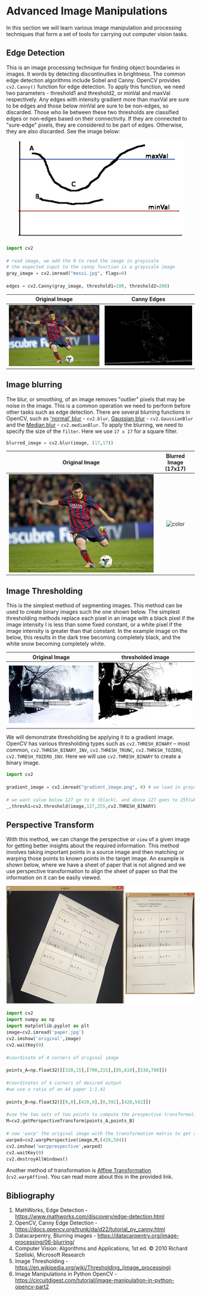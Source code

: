 # Advanced Image Manipulations

In this section we will learn various image manipulation and processing techniques that form a set of tools for carrying out computer vision tasks.

## Edge Detection

This is an image processing technique for finding object boundaries in images. It words by detecting discontinuities in brightness. The common edge detection algorithms include Sobel and Canny. OpenCV provides `cv2.Canny()` function for edge detection. To apply this function, we need two parameters - threshold1 and threshold2, or minVal and maxVal respectively. Any edges with intensity gradient more than maxVal are sure to be edges and those below minVal are sure to be non-edges, so discarded. Those who lie between these two thresholds are classified edges or non-edges based on their connectivity. If they are connected to "sure-edge" pixels, they are considered to be part of edges. Otherwise, they are also discarded. See the image below:

<!-- ![banner](/2_opencv_introduction/codes/hysteresis.jpg) -->

<p align="center">
    <img src="/2_opencv_introduction/codes/hysteresis.jpg">
    <!-- <p align="center">insert caption here</p> -->
</p>


```python
import cv2

# read image, we add the 0 to read the image in grayscale
# the expected input to the canny function is a grayscale image
gray_image = cv2.imread("messi.jpg", flags=0)

edges = cv2.Canny(gray_image, threshold1=100, threshold2=200)

```

|      Original Image       |              Canny Edges              |
| :-----------------------: | :-----------------------------------: |
| ![color](codes/messi.jpg) | ![color](codes/messi_canny_edges.png) |


## Image blurring

The blur, or smoothing, of an image removes "outlier" pixels that may be noise in the image. This is a common operation we need to perform before other tasks such as edge detection. There are several blurring functions in OpenCV, such as ['normal' blur](https://docs.opencv.org/2.4/doc/tutorials/imgproc/gausian_median_blur_bilateral_filter/gausian_median_blur_bilateral_filter.html#normalized-box-filter) - `cv2.blur`, [Gaussian blur](https://docs.opencv.org/2.4/doc/tutorials/imgproc/gausian_median_blur_bilateral_filter/gausian_median_blur_bilateral_filter.html#gaussian-filter) - `cv2.GaussianBlur` and the [Median blur](https://docs.opencv.org/2.4/doc/tutorials/imgproc/gausian_median_blur_bilateral_filter/gausian_median_blur_bilateral_filter.html#median-filter) - `cv2.medianBlur`. To apply the blurring, we need to specify the size of the `filter`. Here we use `17 x 17` for a square filter.

```python
blurred_image = cv2.blur(image, (17,17))
```

|      Original Image       |          Blurred Image (17x17)          |
| :-----------------------: | :-------------------------------------: |
| ![color](codes/messi.jpg) | ![color](codes/messi_blurred_image.png) |

## Image Thresholding

This is the simplest method of segmenting images. This method can be used to create binary images such the one shown below. The simplest thresholding methods replace each pixel in an image with a black pixel if the image intensity I is less than some fixed constant, or a white pixel if the image intensity is greater than that constant. In the example image on the below, this results in the dark tree becoming completely black, and the white snow becoming completely white.

|                                            Original Image                                            |                                                  thresholded image                                                   |
| :--------------------------------------------------------------------------------------------------: | :------------------------------------------------------------------------------------------------------------------: |
| ![original](/2_opencv_introduction/codes/1024px-Pavlovsk_Railing_of_bridge_Yellow_palace_Winter.jpg) | ![thresholded](/2_opencv_introduction/codes/1024px-Pavlovsk_Railing_of_bridge_Yellow_palace_Winter_bw_threshold.jpg) |

We will demonstrate thresholding be applying it to a gradient image. OpenCV has various thresholding types such as `cv2.THRESH_BINARY` – most common, `cv2.THRESH_BINARY_INV`, `cv2.THRESH_TRUNC`, `cv2.THRESH_TOZERO`, `cv2.THRESH_TOZERO_INV`. Here we will use `cv2.THRESH_BINARY` to create a binary image.

```python
import cv2

gradient_image = cv2.imread("gradient_image.png", 0) # we load in grayscale

# we want value below 127 go to 0 (black), and above 127 goes to 255(white)
_,thresh1=cv2.threshold(image,127,255,cv2.THRESH_BINARY)

```
## Perspective Transform

With this method, we can change the perspective or `view` of a given image for getting better insights about the required information. This method involves taking important points in a source image and then matching or warping those points to known points in the target image. An example is shown below, where we have a sheet of paper that is not aligned and we use perspective transformation to align the sheet of paper so that the information on it can be easily viewed.


<p align="center">
    <img src="/3_ocr_with_opencv/code/Perspective-&-Affine-Transform-using-OpenCV.png">
    <!-- <p align="center">insert caption here</p> -->
</p>


```python
import cv2
import numpy as np
import matplotlib.pyplot as plt
image=cv2.imread('paper.jpg')
cv2.imshow('original',image)
cv2.waitKey(0)

#coordinate of 4 corners of original image

points_A=np.float32([[320,15],[700,215],[85,610],[530,780]])

#coordinates of 4 corners of desired output
#we use a ratio of an A4 paper 1:1.41

points_B=np.float32([[0,0],[420,0],[0,592],[420,592]])

#use the two sets of two points to compute the prespective transformation matrix,M
M=cv2.getPerspectiveTransform(points_A,points_B)

# now 'warp' the original image with the transformation matrix to get an aligned image
warped=cv2.warpPerspective(image,M,(420,594))
cv2.imshow('warpprespective',warped)
cv2.waitKey(0)
cv2.destroyAllWindows()

```

Another method of transformation is [Affine Transformation](https://docs.opencv.org/3.4/d4/d61/tutorial_warp_affine.html) (`cv2.warpAffine`). You can read more about this in the provided link.

## Bibliography

1. MathWorks, Edge Detection - https://www.mathworks.com/discovery/edge-detection.html
2. OpenCV, Canny Edge Detection - https://docs.opencv.org/trunk/da/d22/tutorial_py_canny.html
3. Datacarpentry, Blurring images - https://datacarpentry.org/image-processing/06-blurring/
4. Computer Vision: Algorithms and Applications, 1st ed. © 2010 Richard Szeliski, Microsoft Research
5. Image Thresholding - https://en.wikipedia.org/wiki/Thresholding_(image_processing)
6. Image Manipulations in Python OpenCV - https://circuitdigest.com/tutorial/image-manipulation-in-python-opencv-part2
